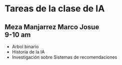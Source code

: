 <h1> Tareas de la clase de IA </h1>
<h2>Meza Manjarrez Marco Josue <br>
    9-10 am</h2>

- Arbol binario
- Historia de la IA
- Investigación sobre Sistemas de recomendaciones
